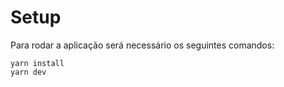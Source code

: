 # Setup

Para rodar a aplicação será necessário os seguintes comandos:

```shell
yarn install
yarn dev
```
